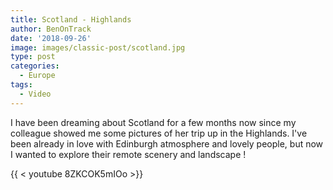 ```yaml
---
title: Scotland - Highlands
author: BenOnTrack
date: '2018-09-26'
image: images/classic-post/scotland.jpg
type: post
categories:
  - Europe
tags:
  - Video
---
```


I have been dreaming about Scotland for a few months now since my colleague showed me some pictures of her trip up in the Highlands. I've been already in love with Edinburgh atmosphere and lovely people, but now I wanted to explore their remote scenery and landscape !

{{ < youtube 8ZKCOK5mIOo >}}